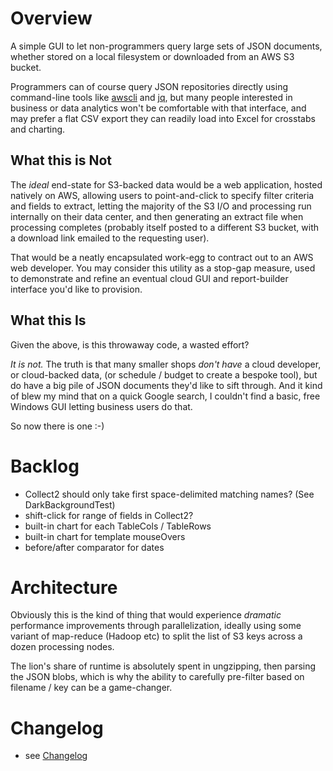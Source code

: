 # Overview

A simple GUI to let non-programmers query large sets of JSON documents, 
whether stored on a local filesystem or downloaded from an AWS S3 bucket.

Programmers can of course query JSON repositories directly using command-line
tools like [awscli](https://awscli.amazonaws.com/v2/documentation/api/latest/reference/index.html)
and [jq](https://stedolan.github.io/jq/), but many people interested in business
or data analytics won't be comfortable with that interface, and may prefer a flat
CSV export they can readily load into Excel for crosstabs and charting.

## What this is Not

The *ideal* end-state for S3-backed data would be a web application, hosted 
natively on AWS, allowing users to point-and-click to specify filter criteria and
fields to extract, letting the majority of the S3 I/O and processing run 
internally on their data center, and then generating an extract file when 
processing completes (probably itself posted to a different S3 bucket, with a 
download link emailed to the requesting user).

That would be a neatly encapsulated work-egg to contract out to an AWS web 
developer. You may consider this utility as a stop-gap measure, used to 
demonstrate and refine an eventual cloud GUI and report-builder interface you'd
like to provision.

## What this Is

Given the above, is this throwaway code, a wasted effort?

*It is not.* The truth is that many smaller shops *don't have* a cloud developer, 
or cloud-backed data, (or schedule / budget to create a bespoke tool), but do 
have a big pile of JSON documents they'd like to sift through.  And it kind of 
blew my mind that on a quick Google search, I couldn't find a basic, free Windows
GUI letting business users do that.

So now there is one :-)

# Backlog

- Collect2 should only take first space-delimited matching names? (See DarkBackgroundTest)
- shift-click for range of fields in Collect2?
- built-in chart for each TableCols / TableRows
- built-in chart for template mouseOvers
- before/after comparator for dates

# Architecture

Obviously this is the kind of thing that would experience *dramatic* performance
improvements through parallelization, ideally using some variant of map-reduce
(Hadoop etc) to split the list of S3 keys across a dozen processing nodes.

The lion's share of runtime is absolutely spent in ungzipping, then parsing
the JSON blobs, which is why the ability to carefully pre-filter based on
filename / key can be a game-changer.

# Changelog

- see [Changelog](README_CHANGELOG.md)

